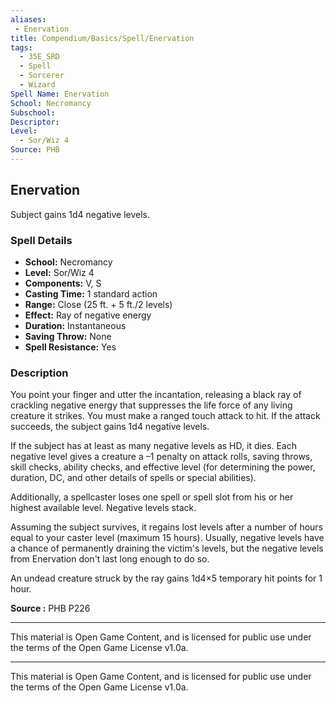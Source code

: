 ```yaml
---
aliases:
 - Enervation
title: Compendium/Basics/Spell/Enervation
tags:
  - 35E_SRD
  - Spell
  - Sorcerer
  - Wizard
Spell Name: Enervation
School: Necromancy
Subschool: 
Descriptor: 
Level:
  - Sor/Wiz 4
Source: PHB
---
```


## Enervation

Subject gains 1d4 negative levels.

### Spell Details

- **School:** Necromancy  
- **Level:** Sor/Wiz 4  
- **Components:** V, S  
- **Casting Time:** 1 standard action  
- **Range:** Close (25 ft. + 5 ft./2 levels)  
- **Effect:** Ray of negative energy  
- **Duration:** Instantaneous  
- **Saving Throw:** None  
- **Spell Resistance:** Yes  

### Description

You point your finger and utter the incantation, releasing a black ray of crackling negative energy that suppresses the life force of any living creature it strikes. You must make a ranged touch attack to hit. If the attack succeeds, the subject gains 1d4 negative levels.

If the subject has at least as many negative levels as HD, it dies. Each negative level gives a creature a –1 penalty on attack rolls, saving throws, skill checks, ability checks, and effective level (for determining the power, duration, DC, and other details of spells or special abilities).

Additionally, a spellcaster loses one spell or spell slot from his or her highest available level. Negative levels stack.

Assuming the subject survives, it regains lost levels after a number of hours equal to your caster level (maximum 15 hours). Usually, negative levels have a chance of permanently draining the victim's levels, but the negative levels from Enervation don't last long enough to do so.

An undead creature struck by the ray gains 1d4×5 temporary hit points for 1 hour.


**Source :** PHB P226

---

This material is Open Game Content, and is licensed for public use under  
the terms of the Open Game License v1.0a.

---

This material is Open Game Content, and is licensed for public use under the terms of the Open Game License v1.0a.
